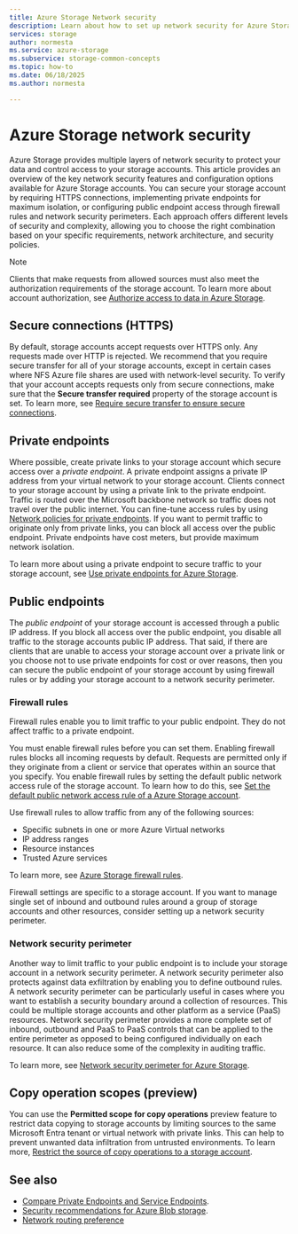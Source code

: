 ```yaml
---
title: Azure Storage Network security
description: Learn about how to set up network security for Azure Storage accounts.
services: storage
author: normesta
ms.service: azure-storage
ms.subservice: storage-common-concepts
ms.topic: how-to
ms.date: 06/18/2025
ms.author: normesta

---
```


# Azure Storage network security

Azure Storage provides multiple layers of network security to protect your data and control access to your storage accounts. This article provides an overview of the key network security features and configuration options available for Azure Storage accounts. You can secure your storage account by requiring HTTPS connections, implementing private endpoints for maximum isolation, or configuring public endpoint access through firewall rules and network security perimeters. Each approach offers different levels of security and complexity, allowing you to choose the right combination based on your specific requirements, network architecture, and security policies.

> [!NOTE]
> Clients that make requests from allowed sources must also meet the authorization requirements of the storage account. To learn more about account authorization, see [Authorize access to data in Azure Storage](../common/authorize-data-access.md).

## Secure connections (HTTPS)

By default, storage accounts accept requests over HTTPS only. Any requests made over HTTP is rejected. We recommend that you require secure transfer for all of your storage accounts, except in certain cases where NFS Azure file shares are used with network-level security. To verify that your account accepts requests only from secure connections, make sure that the **Secure transfer required** property of the storage account is set. To learn more, see [Require secure transfer to ensure secure connections](storage-require-secure-transfer.md).

## Private endpoints

Where possible, create private links to your storage account which secure access over a *private endpoint*. A private endpoint assigns a private IP address from your virtual network to your storage account. Clients connect to your storage account by using a private link to the private endpoint. Traffic is routed over the Microsoft backbone network so traffic does not travel over the public internet. You can fine-tune access rules by using [Network policies for private endpoints](../../private-link/disable-private-endpoint-network-policy.md). If you want to permit traffic to originate only from private links, you can block all access over the public endpoint. Private endpoints have cost meters, but provide maximum network isolation.

To learn more about using a private endpoint to secure traffic to your storage account, see [Use private endpoints for Azure Storage](storage-private-endpoints.md).

## Public endpoints

The *public endpoint* of your storage account is accessed through a public IP address. If you block all access over the public endpoint, you disable all traffic to the storage accounts public IP address. That said, if there are clients that are unable to access your storage account over a private link or you choose not to use private endpoints for cost or over reasons, then you can secure the public endpoint of your storage account by using firewall rules or by adding your storage account to a network security perimeter.

### Firewall rules

Firewall rules enable you to limit traffic to your public endpoint. They do not affect traffic to a private endpoint. 

You must enable firewall rules before you can set them. Enabling firewall rules blocks all incoming requests by default. Requests are permitted only if they originate from a client or service that operates within an source that you specify. You enable firewall rules by setting the default public network access rule of the storage account. To learn how to do this, see [Set the default public network access rule of a Azure Storage account](storage-network-security-set-default-access.md). 

Use firewall rules to allow traffic from any of the following sources:

- Specific subnets in one or more Azure Virtual networks
- IP address ranges
- Resource instances
- Trusted Azure services

To learn more, see [Azure Storage firewall rules](storage-network-security.md).

Firewall settings are specific to a storage account. If you want to manage single set of inbound and outbound rules around a group of storage accounts and other resources, consider setting up a network security perimeter.

### Network security perimeter

Another way to limit traffic to your public endpoint is to include your storage account in a network security perimeter. A network security perimeter also protects against data exfiltration by enabling you to define outbound rules. A network security perimeter can be particularly useful in cases where you want to establish a security boundary around a collection of resources. This could be multiple storage accounts and other platform as a service (PaaS) resources. Network security perimeter provides a more complete set of inbound, outbound and PaaS to PaaS controls that can be applied to the entire perimeter as opposed to being configured individually on each resource. It can also reduce some of the complexity in auditing traffic. 

To learn more, see [Network security perimeter for Azure Storage](storage-network-security-perimeter.md).

## Copy operation scopes (preview)

You can use the **Permitted scope for copy operations** preview feature to restrict data copying to storage accounts by limiting sources to the same Microsoft Entra tenant or virtual network with private links. This can help to prevent unwanted data infiltration from untrusted environments. To learn more, [Restrict the source of copy operations to a storage account](security-restrict-copy-operations.md).

## See also

- [Compare Private Endpoints and Service Endpoints](../../virtual-network/vnet-integration-for-azure-services.md#compare-private-endpoints-and-service-endpoints).
- [Security recommendations for Azure Blob storage](../blobs/security-recommendations.md).
- [Network routing preference](network-routing-preference.md)